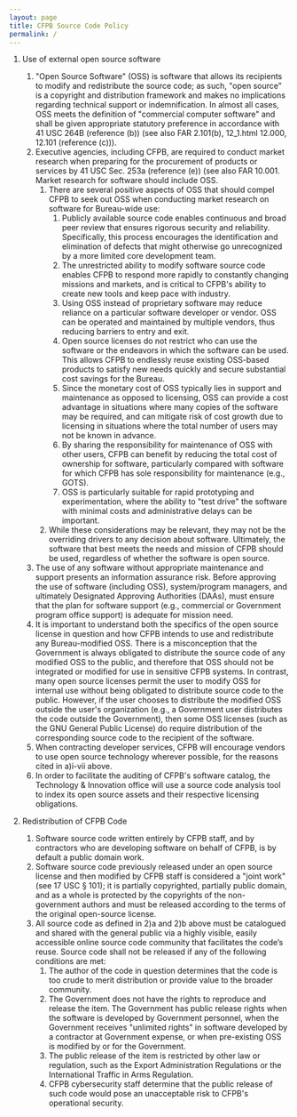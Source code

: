 ```yaml
---
layout: page
title: CFPB Source Code Policy
permalink: /
---
```


1. Use of external open source software
   1. "Open Source Software" (OSS) is software that allows its recipients to modify and redistribute
      the source code; as such, "open source" is a copyright and distribution framework and makes no
      implications regarding technical support or indemnification. In almost all cases, OSS meets
      the definition of "commercial computer software" and shall be given appropriate statutory
      preference in accordance with 41 USC 264B (reference (b)) (see also FAR 2.101(b), 12_1.html
      12.000, 12.101 (reference (c))).
   2. Executive agencies, including CFPB, are required to conduct market research when preparing for
      the procurement of products or services by 41 USC Sec. 253a (reference (e)) (see also FAR
      10.001. Market research for software should include OSS.
      1. There are several positive aspects of OSS that should compel CFPB to seek out OSS when
         conducting market research on software for Bureau-wide use:
         1. Publicly available source code enables continuous and broad peer review that
            ensures rigorous security and reliability. Specifically, this process
            encourages the identification and elimination of defects that might
            otherwise go unrecognized by a more limited core development team.
         2. The unrestricted ability to modify software source code enables CFPB to
            respond more rapidly to constantly changing missions and markets, and is
            critical to CFPB's ability to create new tools and keep pace with industry.
         3. Using OSS instead of proprietary software may reduce reliance on a
            particular software developer or vendor. OSS can be operated and maintained
            by multiple vendors, thus reducing barriers to entry and exit.
         4. Open source licenses do not restrict who can use the software or the
            endeavors in which the software can be used. This allows CFPB to endlessly
            reuse existing OSS-based products to satisfy new needs quickly and secure
            substantial cost savings for the Bureau.
         5. Since the monetary cost of OSS typically lies in support and maintenance as
            opposed to licensing, OSS can provide a cost advantage in situations where
            many copies of the software may be required, and can mitigate risk of cost
            growth due to licensing in situations where the total number of users may
            not be known in advance.
         6. By sharing the responsibility for maintenance of OSS with other users, CFPB
            can benefit by reducing the total cost of ownership for software,
            particularly compared with software for which CFPB has sole responsibility
            for maintenance (e.g., GOTS).
         7. OSS is particularly suitable for rapid prototyping and experimentation,
            where the ability to "test drive" the software with minimal costs and
            administrative delays can be important.
      2. While these considerations may be relevant, they may not be the overriding drivers to
         any decision about software. Ultimately, the software that best meets the needs and
         mission of CFPB should be used, regardless of whether the software is open source.
   3. The use of any software without appropriate maintenance and support presents an information
      assurance risk. Before approving the use of software (including OSS), system/program managers,
      and ultimately Designated Approving Authorities (DAAs), must ensure that the plan for software
      support (e.g., commercial or Government program office support) is adequate for mission need.
   4. It is important to understand both the specifics of the open source license in question and
      how CFPB intends to use and redistribute any Bureau-modified OSS. There is a misconception
      that the Government is always obligated to distribute the source code of any modified OSS to
      the public, and therefore that OSS should not be integrated or modified for use in sensitive
      CFPB systems. In contrast, many open source licenses permit the user to modify OSS for
      internal use without being obligated to distribute source code to the public. However, if the
      user chooses to distribute the modified OSS outside the user's organization (e.g., a
      Government user distributes the code outside the Government), then some OSS licenses (such as
      the GNU General Public License) do require distribution of the corresponding source code to
      the recipient of the software.
   5. When contracting developer services, CFPB will encourage vendors to use open source technology
      wherever possible, for the reasons cited in a)i-vii above.
   6. In order to facilitate the auditing of CFPB's software catalog, the Technology & Innovation
      office will use a source code analysis tool to index its open source assets and their
      respective licensing obligations.

2. Redistribution of CFPB Code
   1. Software source code written entirely by CFPB staff, and by contractors who are developing
      software on behalf of CFPB, is by default a public domain work.
   2. Software source code previously released under an open source license and then modified by
      CFPB staff is considered a "joint work" (see 17 USC § 101); it is partially copyrighted,
      partially public domain, and as a whole is protected by the copyrights of the non-government
      authors and must be released according to the terms of the original open-source license.
   3. All source code as defined in 2)a and 2)b above must be catalogued and shared with the general
      public via a highly visible, easily accessible online source code community that facilitates
      the code’s reuse. Source code shall not be released if any of the following conditions are
      met:
      1. The author of the code in question determines that the code is too crude to merit
         distribution or provide value to the broader community.
      2. The Government does not have the rights to reproduce and release the item. The
         Government has public release rights when the software is developed by Government
         personnel, when the Government receives "unlimited rights" in software developed by a
         contractor at Government expense, or when pre-existing OSS is modified by or for the
         Government.
      3. The public release of the item is restricted by other law or regulation, such as the
         Export Administration Regulations or the International Traffic in Arms Regulation.
      4. CFPB cybersecurity staff determine that the public release of such code would pose an
         unacceptable risk to CFPB's operational security.
